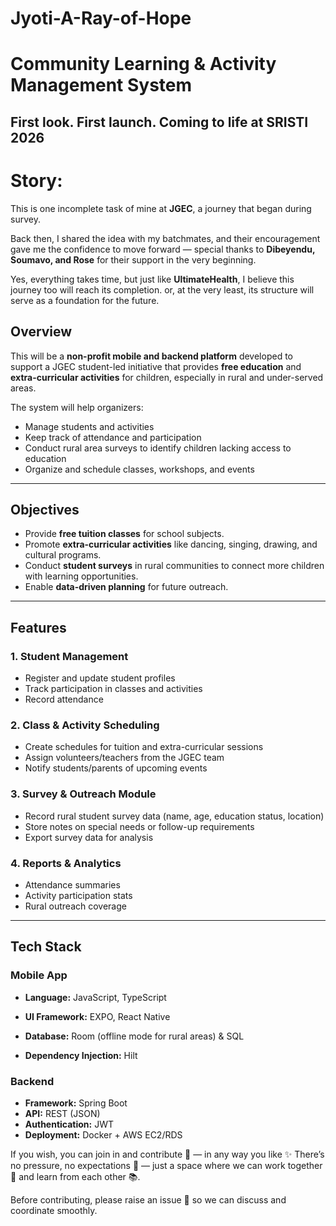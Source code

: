 # Jyoti-A-Ray-of-Hope

# Community Learning & Activity Management System

## First look. First launch. Coming to life at SRISTI 2026

# Story:

This is one incomplete task of mine at **JGEC**,
a journey that began during survey.

Back then, I shared the idea with my batchmates,
and their encouragement gave me the confidence to move forward —
special thanks to **Dibeyendu, Soumavo, and Rose**
for their support in the very beginning.

Yes, everything takes time, but just like **UltimateHealth**,
I believe this journey too will reach its completion. or, at the very least, its structure will serve as a foundation for the future.

## Overview

This will be a **non-profit mobile and backend platform** developed to support a JGEC student-led initiative that provides **free education** and **extra-curricular activities** for children, especially in rural and under-served areas.

The system will help organizers:
- Manage students and activities
- Keep track of attendance and participation
- Conduct rural area surveys to identify children lacking access to education
- Organize and schedule classes, workshops, and events

---

## Objectives
- Provide **free tuition classes** for school subjects.
- Promote **extra-curricular activities** like dancing, singing, drawing, and cultural programs.
- Conduct **student surveys** in rural communities to connect more children with learning opportunities.
- Enable **data-driven planning** for future outreach.

---

## Features

### 1. **Student Management**
- Register and update student profiles
- Track participation in classes and activities
- Record attendance

### 2. **Class & Activity Scheduling**
- Create schedules for tuition and extra-curricular sessions
- Assign volunteers/teachers from the JGEC team
- Notify students/parents of upcoming events

### 3. **Survey & Outreach Module**
- Record rural student survey data (name, age, education status, location)
- Store notes on special needs or follow-up requirements
- Export survey data for analysis

### 4. **Reports & Analytics**
- Attendance summaries
- Activity participation stats
- Rural outreach coverage

---

## Tech Stack

### Mobile App
- **Language:** JavaScript, TypeScript
- **UI Framework:** EXPO, React Native

- **Database:** Room (offline mode for rural areas) & SQL
- **Dependency Injection:** Hilt

### Backend
- **Framework:** Spring Boot
- **API:** REST (JSON)
- **Authentication:** JWT
- **Deployment:** Docker + AWS EC2/RDS


If you wish, you can join in and contribute 🤝 — in any way you like ✨
There’s no pressure, no expectations 🌿 — just a space where we can work together 🤗 and learn from each other 📚.


Before contributing, please raise an issue 📝 so we can discuss and coordinate smoothly.


